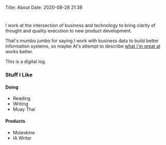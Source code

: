 Title: About
Date: 2020-08-28 21:38
#
I work at the intersection of business and technology to bring clarity of thought and quality execution to new product development. 

That's mumbo jumbo for saying I work with business data to build better information systems, so maybe AI's attempt to describe [what i'm great at](https://secure.plum.io/p/o93Pr7IyMGN98jHG9suN5A) works better. 

This is a digital log. 

### Stuff I Like
#### Doing
- Reading
- Writing
- Muay Thai
#### Products
- Moleskine 
- IA Writer
